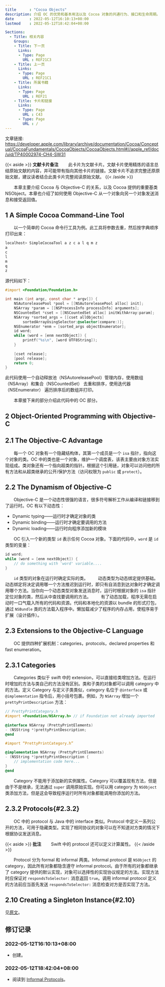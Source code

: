 ```yaml
---
title      : "Cocoa Objects"
description: 介绍 OC 的优势和基本用法以及 Cocoa 对象的共通行为、接口和生命周期。
date       : 2022-05-12T16:10:13+08:00
lastmod    : 2022-05-12T18:42:04+08:00

Sections:
  - Title: 相关内容
    Groups:
    - Title: 下一页
      Links:
      - Type: Page
        URL : REF21C3
    - Title: 上一页
      Links:
      - Type: Page
        URL : REF21C1
    - Title: 所属书籍
      Links:
      - Type: Page
        URL : REF21
    - Title: 卡片和链接
      Links:
      - Type: Page
        URL : C43
      - Type: Page
        URL : /
---
```

文章链接: https://developer.apple.com/library/archive/documentation/Cocoa/Conceptual/CocoaFundamentals/CocoaObjects/CocoaObjects.html#//apple_ref/doc/uid/TP40002974-CH4-SW31

{{< aside >}}
**文献卡片备注**
　　此卡片为文献卡片。文献卡片使用精炼的语言总结原始文献的内容，并可能带有指向其他卡片的链接。文献卡片不追求完整还原原始文献，建议读者结合此类卡片完整阅读原始文献。
{{< /aside >}}

　　本章主要介绍 Cocoa 与 Objective-C 的关系，以及 Cocoa 提供的重要基类 NSObject。本章也介绍了如何使用 Objective-C 从一个对象向另一个对象发送消息和接受返回值。

1 A Simple Cocoa Command-Line Tool
----------------------------------
　　以一个简单的 Cocoa 命令行工具为例。此工具将参数去重，然后按字典顺序打印出来：

```bash
localhost> SimpleCocoaTool a z c a l q m z
a
c
l
m
q
z
```

源代码如下：

```objective-c
#import <Foundation/Foundation.h>
 
int main (int argc, const char * argv[]) {
    NSAutoreleasePool *pool = [[NSAutoreleasePool alloc] init];
    NSArray *param = [[NSProcessInfo processInfo] arguments];
    NSCountedSet *cset = [[NSCountedSet alloc] initWithArray:param];
    NSArray *sorted_args = [[cset allObjects]
        sortedArrayUsingSelector:@selector(compare:)];
    NSEnumerator *enm = [sorted_args objectEnumerator];
    id word;
    while (word = [enm nextObject]) {
        printf("%s\n", [word UTF8String]);
    }
 
    [cset release];
    [pool release];
    return 0;
}
```

此代码使用一个自动释放池（NSAutoreleasePool）管理内存，使用数组（NSArray）和集合（NSCountedSet） 去重和排序，使用迭代器（NSEnumerator） 遍历排序后的数组并打印。

　　本章接下来的部分介绍此代码中的 OC 部分。

2 Object-Oriented Programming with Objective-C
----------------------------------------------

2.1 The Objective-C Advantage
-----------------------------
　　每一个 OC 对象有一个隐藏结构体，其第一个成员是一个 `isa` 指针，指向这个对象的类。OC 中的类也是一个对象，维护一个调度表，该表主要由对象方法实现组成。类对象还有一个指向超类的指针。根据这个引用链，对象可以访问他的所有方法和从超类继承的公开/保护方法（访问权限为 `public` 或 `protect`）。

2.2 The Dynamism of Objective-C
-------------------------------
　　Objective-C 是一个动态性很强的语言，很多符号解析工作从编译和链接移到了运行时。OC 有以下动态性：
- Dynamic typing——运行时才确定对象的类
- Dynamic binding——运行时才确定要调用的方法
- Dynamic loading——运行时向程序添加新的模块

　　OC 引入一个新的类型 `id` 表示任何 Cocoa 对象。下面的代码中，`word` 是 `id` 类型的变量：

```objective-c
id word;
while (word = [enm nextObject]) {
    // do something with 'word' variable....
}
```

　　`id` 类型的对象在运行时确定实际的类。
　　动态类型为动态绑定提供基础。动态绑定将决定调用哪一个方法推迟到运行时，即只有自消息到达对象时才确定调用哪个方法。当你向一个动态类型对象发送消息时，运行时根据对象的 `isa` 指针定位对象的类，然后从中查找要调用的方法。
　　有了动态加载，程序无需在启动时一口气载入所有的代码和资源。代码和本地化的资源以 bundle 的形式打包，通过 `NSBundle` 类的方法载入程序中。懒加载减少了程序的内存占用，使程序易于扩展（设计插件）。

2.3 Extensions to the Objective-C Language
------------------------------------------
　　OC 提供四种扩展机制：categories，protocols，declared properties 和 fast enumeration。

2.3.1 Categories
----------------
　　Categories 类似于 swift 中的 extension，可以直接给类增加方法。在运行时增加的方法与类自己的方法没有区别。类和子类的对象都可以调用 category 中的方法。定义 Category 与定义子类类似，category 名位于 `@interface` 或 `@implementation` 指令后，用小括号包裹。例如，为 `NSArray` 增加一个 `prettyPrintDescription` 方法：

```objective-c
// PrettyPrintCategory.h
#import <Foundation/NSArray.h> // if Foundation not already imported
 
@interface NSArray (PrettyPrintElements)
- (NSString *)prettyPrintDescription;
@end
```

```objective-c
#import “PrettyPrintCategory.h”
 
@implementation NSArray (PrettyPrintElements)
- (NSString *)prettyPrintDescription {
    // implementation code here...
}
@end
```

　　Category 不能用于添加新的实例属性。Category 可以覆盖现有方法，但是由于不是继承，无法通过 `super` 调用原始实现。你可以用 category 为 `NSObject` 类添加方法，但是这会导致程序运行时所有对象都能调用你添加的方法。

2.3.2 Protocols{#2.3.2}
-----------------------
　　OC 中的 protocol 与 Java 中的 interface 类似。Protocol 中定义一系列公开的方法，可用于隐藏类型。实现了相同协议的对象可以在不知道对方类的情况下根据协议发送消息。

{{< aside >}}
**批注**
　　Swift 中的 protocol 还可以定义计算属性。
{{< /aside >}}

　　Protocol 分为 formal 和 informal 两类。Informal protocol 是 `NSObject` 的 category，因此所有对象都隐含遵守 informal protocol。由于所有的对象都继承了 category 提供的默认实现，对象可以选择性的实现协议规定的方法。实现方法时应保证对 `respondsToSelector:` 消息返回 `true`。调用 informal protocol 定义的方法前应当首先发送 `respondsToSelector:` 消息检查对方是否实现了方法。


2.10 Creating a Singleton Instance{#2.10}
-----------------------------------------
见[原文](https://developer.apple.com/library/archive/documentation/Cocoa/Conceptual/CocoaFundamentals/CocoaObjects/CocoaObjects.html#//apple_ref/doc/uid/TP40002974-CH4-SW32)。


## 修订记录
### 2022-05-12T16:10:13+08:00
* 创建。
### 2022-05-12T18:42:04+08:00
* 阅读到 [Informal Protocols](#2.3.2)。